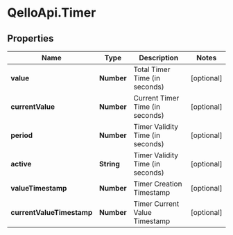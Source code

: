 # QelloApi.Timer

## Properties
Name | Type | Description | Notes
------------ | ------------- | ------------- | -------------
**value** | **Number** | Total Timer Time (in seconds) | [optional] 
**currentValue** | **Number** | Current Timer Time (in seconds) | [optional] 
**period** | **Number** | Timer Validity Time (in seconds) | [optional] 
**active** | **String** | Timer Validity Time (in seconds) | [optional] 
**valueTimestamp** | **Number** | Timer Creation Timestamp | [optional] 
**currentValueTimestamp** | **Number** | Timer Current Value Timestamp | [optional] 


